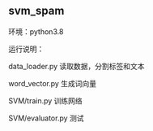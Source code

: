 ## svm_spam ##

环境：python3.8

运行说明：

data_loader.py 读取数据，分割标签和文本

word_vector.py 生成词向量

SVM/train.py 训练网络

SVM/evaluator.py 测试
